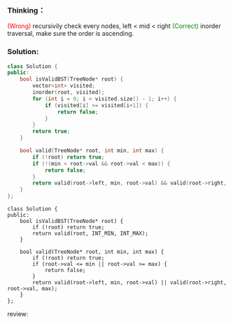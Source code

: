 ### Thinking：
<span style="color:red">(Wrong) </span> recursivily check every nodes, left < mid < right
<span style="color:green">(Correct) </span> inorder traversal, make sure the order is ascending.
### Solution:

```cpp
class Solution {
public:
    bool isValidBST(TreeNode* root) {
        vector<int> visited;
        inorder(root, visited);
		for (int i = 0; i < visited.size() - 1; i++) {
			if (visited[i] >= visited[i+1]) {
				return false;
			}
		}
        return true;
    }

	bool valid(TreeNode* root, int min, int max) {
		if (!root) return true;
		if (!(min < root->val && root->val < max)) {
			return false;
		}
		return valid(root->left, min, root->val) && valid(root->right, root->val, max);
	}
};
```

```
class Solution {
public:
	bool isValidBST(TreeNode* root) {
		if (!root) return true;
		return valid(root, INT_MIN, INT_MAX);
	}

	bool valid(TreeNode* root, int min, int max) {
		if (!root) return true;
		if (root->val <= min || root->val >= max) {
			return false;
		}
		return valid(root->left, min, root->val) || valid(root->right, root->val, max);
	}
};
```
review: